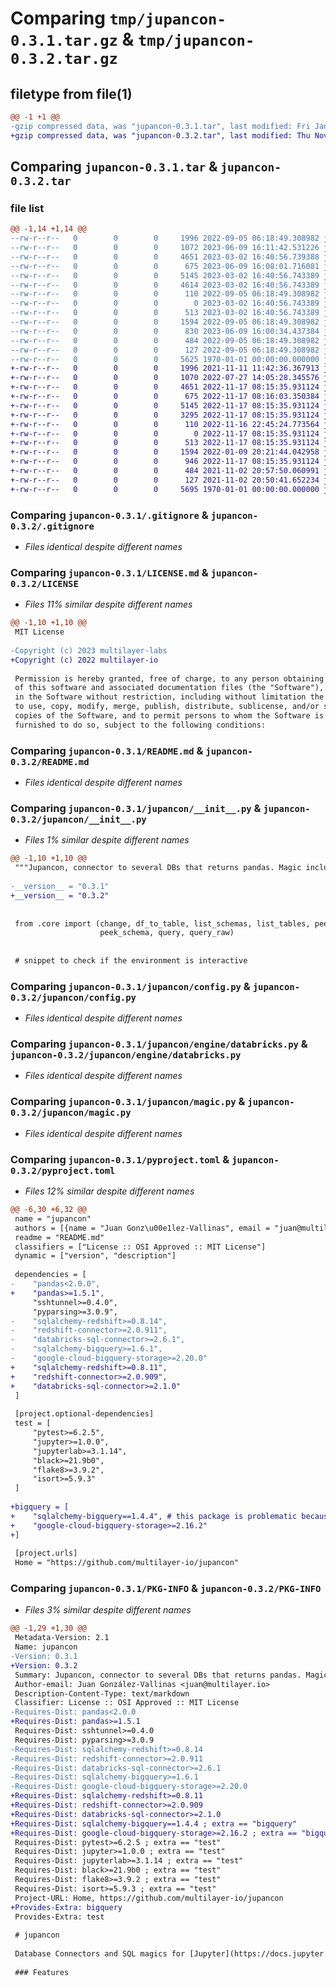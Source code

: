 # Comparing `tmp/jupancon-0.3.1.tar.gz` & `tmp/jupancon-0.3.2.tar.gz`

## filetype from file(1)

```diff
@@ -1 +1 @@
-gzip compressed data, was "jupancon-0.3.1.tar", last modified: Fri Jan  1 00:00:00 2016, max compression
+gzip compressed data, was "jupancon-0.3.2.tar", last modified: Thu Nov 17 08:17:27 2022, max compression
```

## Comparing `jupancon-0.3.1.tar` & `jupancon-0.3.2.tar`

### file list

```diff
@@ -1,14 +1,14 @@
--rw-r--r--   0        0        0     1996 2022-09-05 06:18:49.308982 jupancon-0.3.1/.gitignore
--rw-r--r--   0        0        0     1072 2023-06-09 16:11:42.531226 jupancon-0.3.1/LICENSE.md
--rw-r--r--   0        0        0     4651 2023-03-02 16:40:56.739388 jupancon-0.3.1/README.md
--rw-r--r--   0        0        0      675 2023-06-09 16:08:01.716081 jupancon-0.3.1/jupancon/__init__.py
--rw-r--r--   0        0        0     5145 2023-03-02 16:40:56.743389 jupancon-0.3.1/jupancon/config.py
--rw-r--r--   0        0        0     4614 2023-03-02 16:40:56.743389 jupancon-0.3.1/jupancon/core.py
--rw-r--r--   0        0        0      110 2022-09-05 06:18:49.308982 jupancon-0.3.1/jupancon/defaults.py
--rw-r--r--   0        0        0        0 2023-03-02 16:40:56.743389 jupancon-0.3.1/jupancon/engine/__init__.py
--rw-r--r--   0        0        0      513 2023-03-02 16:40:56.743389 jupancon-0.3.1/jupancon/engine/databricks.py
--rw-r--r--   0        0        0     1594 2022-09-05 06:18:49.308982 jupancon-0.3.1/jupancon/magic.py
--rw-r--r--   0        0        0      830 2023-06-09 16:00:34.437384 jupancon-0.3.1/pyproject.toml
--rw-r--r--   0        0        0      484 2022-09-05 06:18:49.308982 jupancon-0.3.1/test/test_config.py
--rw-r--r--   0        0        0      127 2022-09-05 06:18:49.308982 jupancon-0.3.1/test/test_configfile.yml
--rw-r--r--   0        0        0     5625 1970-01-01 00:00:00.000000 jupancon-0.3.1/PKG-INFO
+-rw-r--r--   0        0        0     1996 2021-11-11 11:42:36.367913 jupancon-0.3.2/.gitignore
+-rw-r--r--   0        0        0     1070 2022-07-27 14:05:28.345576 jupancon-0.3.2/LICENSE
+-rw-r--r--   0        0        0     4651 2022-11-17 08:15:35.931124 jupancon-0.3.2/README.md
+-rw-r--r--   0        0        0      675 2022-11-17 08:16:03.350384 jupancon-0.3.2/jupancon/__init__.py
+-rw-r--r--   0        0        0     5145 2022-11-17 08:15:35.931124 jupancon-0.3.2/jupancon/config.py
+-rw-r--r--   0        0        0     3295 2022-11-17 08:15:35.931124 jupancon-0.3.2/jupancon/core.py
+-rw-r--r--   0        0        0      110 2022-11-16 22:45:24.773564 jupancon-0.3.2/jupancon/defaults.py
+-rw-r--r--   0        0        0        0 2022-11-17 08:15:35.931124 jupancon-0.3.2/jupancon/engine/__init__.py
+-rw-r--r--   0        0        0      513 2022-11-17 08:15:35.931124 jupancon-0.3.2/jupancon/engine/databricks.py
+-rw-r--r--   0        0        0     1594 2022-01-09 20:21:44.042958 jupancon-0.3.2/jupancon/magic.py
+-rw-r--r--   0        0        0      946 2022-11-17 08:15:35.931124 jupancon-0.3.2/pyproject.toml
+-rw-r--r--   0        0        0      484 2021-11-02 20:57:50.060991 jupancon-0.3.2/test/test_config.py
+-rw-r--r--   0        0        0      127 2021-11-02 20:50:41.652234 jupancon-0.3.2/test/test_configfile.yml
+-rw-r--r--   0        0        0     5695 1970-01-01 00:00:00.000000 jupancon-0.3.2/PKG-INFO
```

### Comparing `jupancon-0.3.1/.gitignore` & `jupancon-0.3.2/.gitignore`

 * *Files identical despite different names*

### Comparing `jupancon-0.3.1/LICENSE.md` & `jupancon-0.3.2/LICENSE`

 * *Files 11% similar despite different names*

```diff
@@ -1,10 +1,10 @@
 MIT License
 
-Copyright (c) 2023 multilayer-labs
+Copyright (c) 2022 multilayer-io
 
 Permission is hereby granted, free of charge, to any person obtaining a copy
 of this software and associated documentation files (the "Software"), to deal
 in the Software without restriction, including without limitation the rights
 to use, copy, modify, merge, publish, distribute, sublicense, and/or sell
 copies of the Software, and to permit persons to whom the Software is
 furnished to do so, subject to the following conditions:
```

### Comparing `jupancon-0.3.1/README.md` & `jupancon-0.3.2/README.md`

 * *Files identical despite different names*

### Comparing `jupancon-0.3.1/jupancon/__init__.py` & `jupancon-0.3.2/jupancon/__init__.py`

 * *Files 1% similar despite different names*

```diff
@@ -1,10 +1,10 @@
 """Jupancon, connector to several DBs that returns pandas. Magic included."""
 
-__version__ = "0.3.1"
+__version__ = "0.3.2"
 
 
 from .core import (change, df_to_table, list_schemas, list_tables, peek,
                    peek_schema, query, query_raw)
 
 
 # snippet to check if the environment is interactive
```

### Comparing `jupancon-0.3.1/jupancon/config.py` & `jupancon-0.3.2/jupancon/config.py`

 * *Files identical despite different names*

### Comparing `jupancon-0.3.1/jupancon/engine/databricks.py` & `jupancon-0.3.2/jupancon/engine/databricks.py`

 * *Files identical despite different names*

### Comparing `jupancon-0.3.1/jupancon/magic.py` & `jupancon-0.3.2/jupancon/magic.py`

 * *Files identical despite different names*

### Comparing `jupancon-0.3.1/pyproject.toml` & `jupancon-0.3.2/pyproject.toml`

 * *Files 12% similar despite different names*

```diff
@@ -6,30 +6,32 @@
 name = "jupancon"
 authors = [{name = "Juan Gonz\u00e1lez-Vallinas", email = "juan@multilayer.io"}]
 readme = "README.md"
 classifiers = ["License :: OSI Approved :: MIT License"]
 dynamic = ["version", "description"]
 
 dependencies = [
-    "pandas<2.0.0",
+    "pandas>=1.5.1",
     "sshtunnel>=0.4.0",
     "pyparsing>=3.0.9",
-    "sqlalchemy-redshift>=0.8.14", 
-    "redshift-connector>=2.0.911",
-    "databricks-sql-connector>=2.6.1",
-    "sqlalchemy-bigquery>=1.6.1", 
-    "google-cloud-bigquery-storage>=2.20.0"
+    "sqlalchemy-redshift>=0.8.11", 
+    "redshift-connector>=2.0.909",
+    "databricks-sql-connector>=2.1.0"
 ]
 
 [project.optional-dependencies]
 test = [
     "pytest>=6.2.5",
     "jupyter>=1.0.0",
     "jupyterlab>=3.1.14",
     "black>=21.9b0",
     "flake8>=3.9.2",
     "isort>=5.9.3"
 ]
 
+bigquery = [
+    "sqlalchemy-bigquery==1.4.4", # this package is problematic because it requires an old version of pyarrow and conflicts with others
+    "google-cloud-bigquery-storage>=2.16.2"
+]
 
 [project.urls]
 Home = "https://github.com/multilayer-io/jupancon"
```

### Comparing `jupancon-0.3.1/PKG-INFO` & `jupancon-0.3.2/PKG-INFO`

 * *Files 3% similar despite different names*

```diff
@@ -1,29 +1,30 @@
 Metadata-Version: 2.1
 Name: jupancon
-Version: 0.3.1
+Version: 0.3.2
 Summary: Jupancon, connector to several DBs that returns pandas. Magic included.
 Author-email: Juan González-Vallinas <juan@multilayer.io>
 Description-Content-Type: text/markdown
 Classifier: License :: OSI Approved :: MIT License
-Requires-Dist: pandas<2.0.0
+Requires-Dist: pandas>=1.5.1
 Requires-Dist: sshtunnel>=0.4.0
 Requires-Dist: pyparsing>=3.0.9
-Requires-Dist: sqlalchemy-redshift>=0.8.14
-Requires-Dist: redshift-connector>=2.0.911
-Requires-Dist: databricks-sql-connector>=2.6.1
-Requires-Dist: sqlalchemy-bigquery>=1.6.1
-Requires-Dist: google-cloud-bigquery-storage>=2.20.0
+Requires-Dist: sqlalchemy-redshift>=0.8.11
+Requires-Dist: redshift-connector>=2.0.909
+Requires-Dist: databricks-sql-connector>=2.1.0
+Requires-Dist: sqlalchemy-bigquery==1.4.4 ; extra == "bigquery"
+Requires-Dist: google-cloud-bigquery-storage>=2.16.2 ; extra == "bigquery"
 Requires-Dist: pytest>=6.2.5 ; extra == "test"
 Requires-Dist: jupyter>=1.0.0 ; extra == "test"
 Requires-Dist: jupyterlab>=3.1.14 ; extra == "test"
 Requires-Dist: black>=21.9b0 ; extra == "test"
 Requires-Dist: flake8>=3.9.2 ; extra == "test"
 Requires-Dist: isort>=5.9.3 ; extra == "test"
 Project-URL: Home, https://github.com/multilayer-io/jupancon
+Provides-Extra: bigquery
 Provides-Extra: test
 
 # jupancon
 
 Database Connectors and SQL magics for [Jupyter](https://docs.jupyter.org/en/latest/). `jupancon` = Jupyter + Pandas + Connectors. 
 
 ### Features
```

